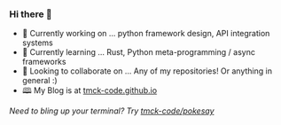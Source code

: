 ### Hi there 👋

- 🔭 Currently working on ... python framework design, API integration systems
- 🌱 Currently learning ... Rust, Python meta-programming / async frameworks
- 👯 Looking to collaborate on ... Any of my repositories! Or anything in general :)
- 🕮  My Blog is at [tmck-code.github.io](https://tmck-code.github.io/)

_Need to bling up your terminal? Try [tmck-code/pokesay](https://github.com/tmck-code/pokesay)_
